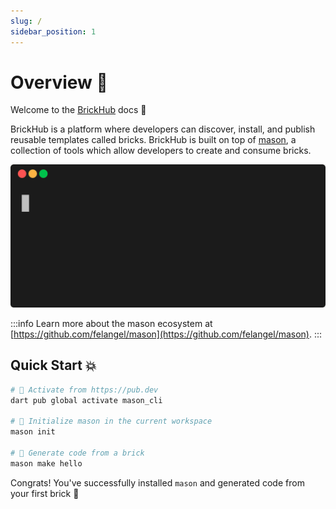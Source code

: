 ```yaml
---
slug: /
sidebar_position: 1
---
```


# Overview 🚀

Welcome to the [BrickHub][brickhub_link] docs 👋

BrickHub is a platform where developers can discover, install, and publish reusable templates called bricks. BrickHub is built on top of [mason][mason_link], a collection of tools which allow developers to create and consume bricks.

![Mason Demo][mason_demo]

:::info
Learn more about the mason ecosystem at [https://github.com/felangel/mason](https://github.com/felangel/mason).
:::

## Quick Start 💥

```sh
# 🎯 Activate from https://pub.dev
dart pub global activate mason_cli

# 📁 Initialize mason in the current workspace
mason init

# 🚧 Generate code from a brick
mason make hello
```

Congrats! You've successfully installed `mason` and generated code from your first brick 🎉

[brickhub_link]: https://brickhub.dev
[mason_demo]: https://raw.githubusercontent.com/felangel/mason/master/assets/mason_demo.gif
[mason_link]: https://github.com/felangel/mason

